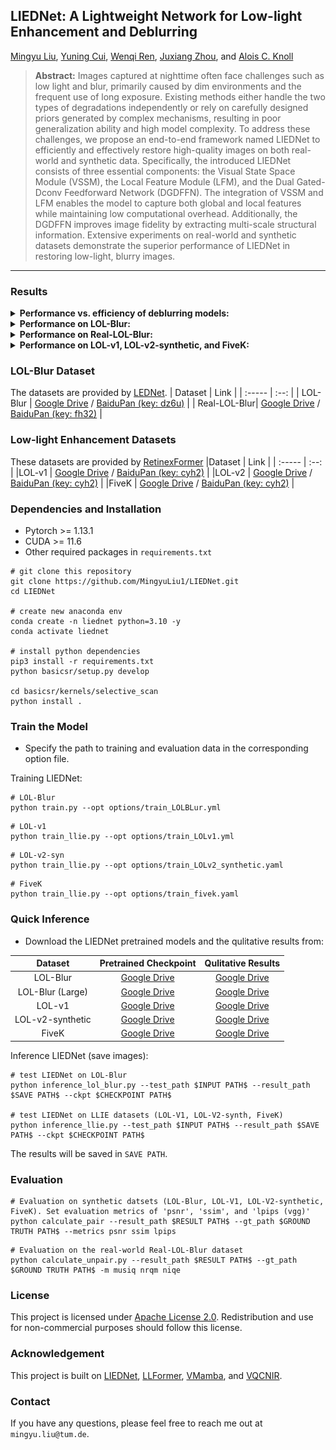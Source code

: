 ## LIEDNet: A Lightweight Network for Low-light Enhancement and Deblurring

[Mingyu Liu](https://scholar.google.com/citations?user=Bcohc-oAAAAJ), [Yuning Cui](https://www.ce.cit.tum.de/air/people/yuning-cui/), [Wenqi Ren](https://scholar.google.com/citations?hl=zh-CN&user=VwfgfR8AAAAJ), [Juxiang Zhou](https://www.aminer.cn/profile/zhou-juxiang/650ee1b4768b11dc72a1c943), and [Alois C. Knoll](https://scholar.google.com/citations?hl=zh-CN&user=-CA8QgwAAAAJ&view_op=list_works)

>**Abstract:** Images captured at nighttime often face challenges such as low light and blur, primarily caused by dim environments and the frequent use of long exposure. Existing methods either handle the two types of degradations independently or rely on carefully designed priors generated by complex mechanisms, resulting in poor generalization ability and high model complexity. To address these challenges, we propose an end-to-end framework named LIEDNet to efficiently and effectively restore high-quality images on both real-world and synthetic data. Specifically, the introduced LIEDNet consists of three essential components: the Visual State Space Module (VSSM), the Local Feature Module (LFM), and the Dual Gated-Dconv Feedforward Network (DGDFFN). The integration of VSSM and LFM enables the model to capture both global and local features while maintaining low computational overhead. Additionally, the DGDFFN improves image fidelity by extracting multi-scale structural information. Extensive experiments on real-world and synthetic datasets demonstrate the superior performance of LIEDNet in restoring low-light, blurry images. 

---

### Results
<details close>
<summary><b>Performance vs. efficiency of deblurring models:</b></summary>

![results1](/figures/performance_complexity_res.png)
</details>

<details close>
<summary><b>Performance on LOL-Blur:</b></summary>

![results_lolblur](/figures/LOL_Blur_res.png)

</details>

<details close>
<summary><b>Performance on Real-LOL-Blur:</b></summary>

![results_reallolblur](/figures/Real_LOL_Blur_res.png)

</details>

<details close>
<summary><b>Performance on LOL-v1, LOL-v2-synthetic, and FiveK:</b></summary>

![results_llie](/figures/LLIE_res.png)

</details>

### LOL-Blur Dataset
The datasets are provided by [LEDNet](https://github.com/sczhou/LEDNet).
| Dataset | Link |
| :----- | :--: |
| LOL-Blur | [Google Drive](https://drive.google.com/drive/folders/11HcsiHNvM7JUlbuHIniREdQ2peDUhtwX?usp=sharing) / [BaiduPan (key: dz6u)](https://pan.baidu.com/s/1CPphxCKQJa_iJAGD6YACuA) |
| Real-LOL-Blur| [Google Drive](https://drive.google.com/drive/folders/1fXUA5SzXj46ISw9aUjSors1u6M9VlKAn?usp=sharing) / [BaiduPan (key: fh32)](https://pan.baidu.com/s/1sP87VGiof_NixZsA8dhalA) |

### Low-light Enhancement Datasets
These datasets are provided by [RetinexFormer](https://github.com/caiyuanhao1998/Retinexformer)
|Dataset | Link |
| :----- | :--: |
|LOL-v1 | [Google Drive](https://drive.google.com/file/d/1L-kqSQyrmMueBh_ziWoPFhfsAh50h20H/view?usp=sharing) / [BaiduPan (key: cyh2)](https://pan.baidu.com/s/1ZAC9TWR-YeuLIkWs3L7z4g?pwd=cyh2) |
|LOL-v2 | [Google Drive](https://drive.google.com/file/d/1Ou9EljYZW8o5dbDCf9R34FS8Pd8kEp2U/view?usp=sharing) / [BaiduPan (key: cyh2)](https://pan.baidu.com/s/1X4HykuVL_1WyB3LWJJhBQg?pwd=cyh2) | 
|FiveK  | [Google Drive](https://drive.google.com/file/d/11HEUmchFXyepI4v3dhjnDnmhW_DgwfRR/view?usp=sharing) / [BaiduPan (key: cyh2)](https://pan.baidu.com/s/1ajax7N9JmttTwY84-8URxA?pwd=cyh2) | 
### Dependencies and Installation

- Pytorch >= 1.13.1
- CUDA >= 11.6
- Other required packages in `requirements.txt`
```
# git clone this repository
git clone https://github.com/MingyuLiu1/LIEDNet.git
cd LIEDNet

# create new anaconda env
conda create -n liednet python=3.10 -y
conda activate liednet

# install python dependencies
pip3 install -r requirements.txt
python basicsr/setup.py develop

cd basicsr/kernels/selective_scan
python install .
```

### Train the Model
- Specify the path to training and evaluation data in the corresponding option file.

Training LIEDNet:
```
# LOL-Blur
python train.py --opt options/train_LOLBLur.yml
```

```
# LOL-v1
python train_llie.py --opt options/train_LOLv1.yml 
```

```
# LOL-v2-syn
python train_llie.py --opt options/train_LOLv2_synthetic.yaml
```

```
# FiveK
python train_llie.py --opt options/train_fivek.yaml
```

### Quick Inference
- Download the LIEDNet pretrained models and the qulitative results from:
  
| Dataset | Pretrained Checkpoint | Qulitative Results |
| :-: | :-: | :-: |
| LOL-Blur | [Google Drive](https://drive.google.com/file/d/159Cyv2jQAu6j6-jXA_N4Y3fEPUZz6587/view?usp=sharing) | [Google Drive]() |
| LOL-Blur (Large) | [Google Drive](https://drive.google.com/file/d/1vp0bVeX2lZSGq9Ohc2QbVOd5vNI7Vb3U/view?usp=sharing) | [Google Drive]() |
| LOL-v1 | [Google Drive](https://drive.google.com/file/d/1CWNmUFWZLFLvj0M1nEjgZ9CeIVJZ44Bb/view?usp=sharing) | [Google Drive](https://drive.google.com/file/d/1EbMgV5fItqFGpyvIQtkRUpaeSX1zFm8I/view?usp=sharing) |
| LOL-v2-synthetic | [Google Drive](https://drive.google.com/file/d/1ZOb6pG4iwF0EswBIBKC7680ltfDPYjbM/view?usp=sharing) | [Google Drive](https://drive.google.com/file/d/1ss4Ti9yuTR_Q-xh2MryQVJ9gjrMyZZSj/view?usp=sharing) |
| FiveK | [Google Drive](https://drive.google.com/file/d/15qxh-_iGKgLL8SmYpyGuJH62SeU8LpIJ/view?usp=sharing) | [Google Drive](https://drive.google.com/file/d/17u6z7ZXmiL_QqQqAdcT7YTTkcxcqbAsS/view?usp=sharing) |
  
Inference LIEDNet (save images):
```
# test LIEDNet on LOL-Blur
python inference_lol_blur.py --test_path $INPUT PATH$ --result_path $SAVE PATH$ --ckpt $CHECKPOINT PATH$

# test LIEDNet on LLIE datasets (LOL-V1, LOL-V2-synth, FiveK)
python inference_llie.py --test_path $INPUT PATH$ --result_path $SAVE PATH$ --ckpt $CHECKPOINT PATH$
```
The results will be saved in `SAVE PATH`.

### Evaluation

```
# Evaluation on synthetic datsets (LOL-Blur, LOL-V1, LOL-V2-synthetic, FiveK). Set evaluation metrics of 'psnr', 'ssim', and 'lpips (vgg)'
python calculate_pair --result_path $RESULT PATH$ --gt_path $GROUND TRUTH PATH$ --metrics psnr ssim lpips
```

```
# Evaluation on the real-world Real-LOL-Blur dataset
python calculate_unpair.py --result_path $RESULT PATH$ --gt_path $GROUND TRUTH PATH$ -m musiq nrqm niqe
```


### License

This project is licensed under <a rel="license" href="https://github.com/MingyuLiu1/LIEDNet/blob/main/LICENSE">Apache License 2.0</a>. Redistribution and use for non-commercial purposes should follow this license.

### Acknowledgement

This project is built on [LIEDNet](https://github.com/sczhou/LEDNet), [LLFormer](https://github.com/TaoWangzj/LLFormer), [VMamba](https://github.com/MzeroMiko/VMamba), and [VQCNIR](https://github.com/AlexZou14/VQCNIR). 

### Contact
If you have any questions, please feel free to reach me out at `mingyu.liu@tum.de`.
